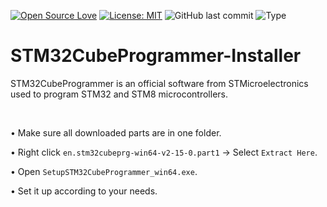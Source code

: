 [![Open Source Love](https://badges.frapsoft.com/os/v1/open-source.svg?style=flat)](https://github.com/ellerbrock/open-source-badges/)
[![License: MIT](https://img.shields.io/badge/License-MIT-blue.svg?logo=github&color=%23F7DF1E)](https://opensource.org/licenses/MIT)
![GitHub last commit](https://img.shields.io/github/last-commit/cakraawijaya/STM32CubeProgrammer-Installer?logo=Codeforces&logoColor=white&color=%23F7DF1E)
![Type](https://img.shields.io/badge/Type-Installer-light.svg?style=flat&logo=gitbook&logoColor=white&color=%23F7DF1E)

# STM32CubeProgrammer-Installer
STM32CubeProgrammer is an official software from STMicroelectronics used to program STM32 and STM8 microcontrollers.

<br>

• Make sure all downloaded parts are in one folder.

• Right click ``` en.stm32cubeprg-win64-v2-15-0.part1 ``` -> Select ``` Extract Here ```.

• Open ``` SetupSTM32CubeProgrammer_win64.exe ```.

• Set it up according to your needs.

